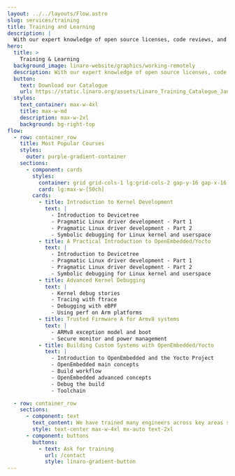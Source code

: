 ```yaml
---
layout: ../../layouts/Flow.astro
slug: services/training
title: Training and Learning
description: |
  With our expert knowledge of open source licenses, code reviews, and hands-on Linux training, we help companies eliminate risk, achieve compliance, and build strong relationships with open source communities. Our customized training courses cover a wide range of topics and can be tailored to meet the specific needs of your team. Gain the skills and expertise to embrace emerging technologies and best practices in the world of Linux and Arm technology.
hero:
  title: >
    Training & Learning
  background_image: linaro-website/graphics/working-remotely
  description: With our expert knowledge of open source licenses, code reviews, and hands-on Linux training, we help companies eliminate risk, achieve compliance, and build strong relationships with open source communities. Our customized training courses cover a wide range of topics and can be tailored to meet the specific needs of your team. Gain the skills and expertise to embrace emerging technologies and best practices in the world of Linux and Arm technology.
  button:
    text: Download our Catalogue
    url: https://static.linaro.org/assets/Linaro_Training_Catalogue_January_2024.pdf
  styles:
    text_container: max-w-4xl
    title: max-w-md
    description: max-w-2xl
    background: bg-right-top
flow:
  - row: container_row
    title: Most Popular Courses
    styles:
      outer: purple-gradient-container
    sections:
      - component: cards
        styles:
          container: grid grid-cols-1 lg:grid-cols-2 gap-y-16 gap-x-16 mx-auto lg:justify-items-center marker:text-white
          card: lg:max-w-[50ch]
        cards:
          - title: Introduction to Kernel Development
            text: |
              - Introduction to Devicetree
              - Pragmatic Linux driver development - Part 1
              - Pragmatic Linux driver development - Part 2
              - Symbolic debugging for Linux kernel and userspace
          - title: A Practical Introduction to OpenEmbedded/Yocto
            text: |
              - Introduction to Devicetree
              - Pragmatic Linux driver development - Part 1
              - Pragmatic Linux driver development - Part 2
              - Symbolic debugging for Linux kernel and userspace
          - title: Advanced Kernel Debugging
            text: |
              - Kernel debug stories
              - Tracing with ftrace
              - Debugging with eBPF
              - Using perf on Arm platforms
          - title: Trusted Firmware A for Armv8 systems
            text: |
              - ARMv8 exception model and boot
              - Secure monitor and power management
          - title: Building Custom Systems with OpenEmbedded/Yocto
            text: |
              - Introduction to OpenEmbedded and the Yocto Project
              - OpenEmbedded main concepts
              - Build workflow
              - OpenEmbedded advanced concepts
              - Debug the build
              - Toolchain

  - row: container_row
    sections:
      - component: text
        text_content: We have trained many engineers across key areas such as OP-TEE, Energy Aware Scheduler, Arm Trusted Firmware, Power Management and Open Source development. Be the next.
        style: text-center max-w-4xl mx-auto text-2xl
      - component: buttons
        buttons:
          - text: Ask for training
            url: /contact
            style: linaro-gradient-button
---
```

